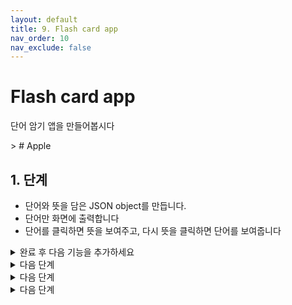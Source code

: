 ```yaml
---
layout: default
title: 9. Flash card app
nav_order: 10
nav_exclude: false
---
```


# Flash card app
단어 암기 앱을 만들어봅시다

<div class="code-example" markdown="1">
> # Apple
</div>

## 1. 단계 
- 단어와 뜻을 담은 JSON object를 만듭니다. 
- 단어만 화면에 출력합니다
- 단어를 클릭하면 뜻을 보여주고, 다시 뜻을 클릭하면 단어를 보여줍니다


<details>
<summary>완료 후 다음 기능을 추가하세요</summary>
<div markdown="1">

## 2. 단계
- 단어와 뜻을 JSON 배열로 만듦니다.
- 아래에 버튼을 추가하고 누르면 다음 단어를 보여줍니다
- 단어의 끝까지 진행하면 처음으로 되돌아 갑니다.
</div>
</details>


<details>
<summary>다음 단계</summary>
<div markdown="1">

## 3. 단계
- 단어 JSON object에 count 값을 추가합니다.
- 단어가 화면에 1번 보여지면 count 값을 1 증가 시킵니다.
</div>
</details>

<details>
<summary>다음 단계</summary>
<div markdown="1">

## 4. 단계
- 다음 버튼 대신 O, X 버튼을 추가 합니다
- O를 누르면 해당 단어의 count 값을 1 증가 시키고 다음 단어를 보여줍니다.
- X를 누르면 해당 단어의 count 값을 1 감소 시키고 다음 단어를 보여줍니다.
</div>
</details>

<details>
<summary>다음 단계</summary>
<div markdown="1">

## 5. 단계
- count 값이 3이상인 단어는 버튼을 눌러도 더이상 화면에 나오지 않도록 합니다.
</div>
</details>

